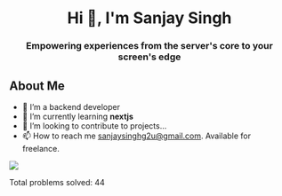<!---
## Technologies and Tools
![HTML5](https://img.shields.io/badge/html5-%23E34F26.svg?style=for-the-badge&logo=html5&logoColor=white)
![CSS3](https://img.shields.io/badge/css3-%231572B6.svg?style=for-the-badge&logo=css3&logoColor=white) 
![JavaScript](https://img.shields.io/badge/javascript-%23323330.svg?style=for-the-badge&logo=javascript&logoColor=%23F7DF1E)
![PHP](https://img.shields.io/badge/php-%23777BB4.svg?style=for-the-badge&logo=php&logoColor=white)
![Python](https://img.shields.io/badge/python-3670A0?style=for-the-badge&logo=python&logoColor=ffdd54)
![Linux](https://img.shields.io/badge/Linux-FCC624?style=for-the-badge&logo=linux&logoColor=black)
![Docker](https://img.shields.io/badge/docker-%230db7ed.svg?style=for-the-badge&logo=docker&logoColor=white)
![Visual Studio](https://img.shields.io/badge/Visual%20Studio-5C2D91.svg?style=for-the-badge&logo=visual-studio&logoColor=white)
![Sublime Text](https://img.shields.io/badge/sublime_text-%23575757.svg?style=for-the-badge&logo=sublime-text&logoColor=important)
![Firebase](https://img.shields.io/badge/firebase-%23039BE5.svg?style=for-the-badge&logo=firebase)
--->
<h1 align="center">Hi 👋, I'm Sanjay Singh</h1>
<h3 align="center">Empowering experiences from the server's core to your screen's edge</h3>

## About Me

- 👀 I’m a backend developer
- 🌱 I’m currently learning <strong>nextjs</strong>
- 💞️ I’m looking to contribute to projects...
- 📫 How to reach me sanjaysinghg2u@gmail.com. Available for freelance.

![](https://komarev.com/ghpvc/?username=sanjaysrocks&style=for-the-badge)

<!---
![Sanjay's GitHub stats](https://github-readme-stats.vercel.app/api?username=sanjaysrocks&theme=aura_dark&show_icons=true)
![Top Langs](https://github-readme-stats.vercel.app/api/top-langs/?username=sanjaysrocks&layout=compact)
--->

<!---
SanjaySRocks/SanjaySRocks is a ✨ special ✨ repository because its `README.md` (this file) appears on your GitHub profile.
You can click the Preview link to take a look at your changes.
--->


<!-- GFG_DATA_START -->
Total problems solved: 44
<!-- GFG_DATA_END -->
